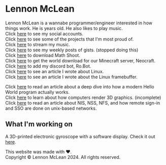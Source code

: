 # Lennon McLean
Lennon McLean is a wannabe programmer/engineer interested in how things work. He is <span style="color: red;" id="age"></span> years old. He also likes to play music.  
Click [here](social.md) to see my social accounts.  
Click [here](projects.md) to see some of the projects that I'm most proud of.  
Click [here](music.md) to stream my music.  
Click [here](gists.md) to see my weekly posts of gists. (stopped doing this)  
Click [here](math-shoot-download.md) to download Math Shoot.  
Click [here](world-archive.md) to get the world download for our Minecraft server, Neocraft.  
Click [here](robot.md) to add my discord bot, Ro.Bot.  
Click [here](so_u_think_u_can_linux/sytycl.md) to see an article I wrote about Linux.  
Click [here](framebuffer.md) to see an article I wrote about the Linux framebuffer.  
<!--Click [here](isp.md) to see an article I wrote about creating an ISP.  -->
Click [here](hello-world.md) to read an article about a deep dive into how a modern Hello World program actually works.  
Click [here](3d/3d.md) to learn about how computers render 3D graphics. (incomplete)
Click [here](nis.md) to read an article about NIS, NSS, NFS, and how remote sign-in and SSO are done on unix-based networks.
## What I'm working on
A 3D-printed electronic gyroscope with a software display. Check it out [here](https://github.com/thecoder08/gyro).

This website was made with ♥.  
Copyright © Lennon McLean 2024. All rights reserved.
<script>document.querySelector('#age').innerHTML = new Date(new Date() - new Date('2008-09-03') + 1000*60*60*24).getFullYear() - 1970;</script>
